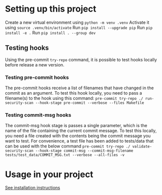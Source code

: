 # Setting up this project

Create a new virtual environment using `python -m venv .venv`
Activate it using `source .venv/bin/activate`
Run `pip install --upgrade pip`
Run `pip install -e .`
Run `pip install . --group dev`

## Testing hooks

Using the pre-commit `try-repo` command, it is possible to test hooks locally before release a new version.

### Testing pre-commit hooks

The pre-commit hooks receive a list of filenames that have changed in the commit as an argument. To test this hook locally, you need to pass a filename(s) to the hook using this command:
`pre-commit try-repo ./ run-security-scan --hook-stage pre-commit --verbose --files Makefile`

### Testing commit-msg hooks

The commit-msg hook stage is passes a single parameter, which is the name of the file containing the current commit message. To test this locally, you need a file created with the contents being the commit message you want to test. For convenience, a test file has been added to tests/data that can be used with the below command
`pre-commit try-repo ./ validate-security-scan --hook-stage commit-msg --commit-msg-filename tests/test_data/COMMIT_MSG.txt --verbose --all-files -v`

# Usage in your project

[See installation instructions](docs/Installation.md)
